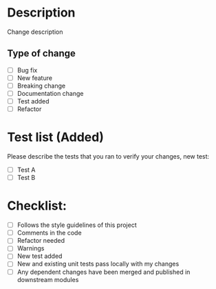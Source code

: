 # Description

Change description

## Type of change

- [ ] Bug fix
- [ ] New feature
- [ ] Breaking change
- [ ] Documentation change
- [ ] Test added
- [ ] Refactor

# Test list (Added)

Please describe the tests that you ran to verify your changes, new test:

- [ ] Test A
- [ ] Test B

# Checklist:

- [ ] Follows the style guidelines of this project
- [ ] Comments in the code
- [ ] Refactor needed
- [ ] Warnings
- [ ] New test added
- [ ] New and existing unit tests pass locally with my changes
- [ ] Any dependent changes have been merged and published in downstream modules
